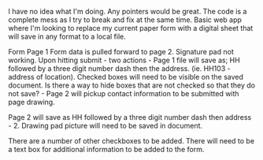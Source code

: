 I have no idea what I'm doing. Any pointers would be great. The code is a complete mess as I try to break and fix at the same time. Basic web app where I'm looking to replace my current paper form with a digital sheet that will save in any format to a local file.

Form Page 1
Form data is pulled forward to page 2.
Signature pad not working.
Upon hitting submit  - two actions  - Page 1 file will save as; HH followed by a three digit number dash then the address. (ie. HH103 - address of location). Checked boxes will need to be visible on the saved document. 
                                      Is there a way to hide boxes that are not checked so that they do not save?
                                    - Page 2 will pickup contact information to be submitted with page drawing.

Page 2 will save as HH followed by a three digit number dash then address - 2. Drawing pad picture will need to be saved in document.

There are a number of other checkboxes to be added. 
There will need to be a text box for additional information to be added to the form.


